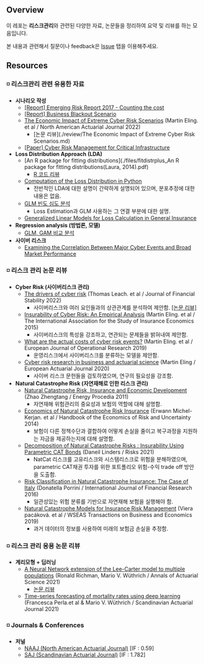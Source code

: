 ## Overview

이 레포는 **리스크관리**와 관련된 다양한 자료, 논문들을 정리하여 요약 및 리뷰를 하는 모음입니다.

본 내용과 관련해서 질문이나 feedback은 [Issue](https://github.com/keywoongbae/all-about-risk-management/issues) 탭을 이용해주세요.

## Resources

### ◽ 리스크관리 관련 유용한 자료

- **시나리오 작성**
  - [[Report] Emerging Risk Report 2017 - Counting the cost](./files/emerging_risk_report_2017.pdf)
  - [[Report] Business Blackout Scenario](./files/business_blackout_scenario.pdf)
  - [The Economic Impact of Extreme Cyber Risk Scenarios](./files/the_economic_impact_of_extreme_cyber_risk_scenarios.pdf) (Martin Eling. et al / North American Actuarial Journal 2022)
    - [논문 리뷰](./review/The Economic Impact of Extreme Cyber Risk Scenarios.md)
  - [[Paper] Cyber Risk Management for Critical Infrastructure](./files/cyber_risk_management_for_critical_infrastructure.pdf)
- **Loss Distribution Approach (LDA)**
  - [An R package for fitting distributions](./files/fitdistrplus_An R package for fitting distributions(Laura, 2014).pdf)
    - [R 코드 리뷰](https://github.com/keywoongbae/all-about-risk-management/blob/main/code/R%20package%20for%20fitting%20distributions.r)
  - [Computation of the Loss Distribution in Python](https://quantatrisk.com/2016/06/05/loss-distribution-operational-risk/)
    - 전반적인 LDA에 대한 설명이 간략하게 설명되어 있으며, 분포추정에 대한 내용은 없음.
  - [GLM 빈도 심도 분석](https://www.kiri.or.kr/pdf/%EC%97%B0%EA%B5%AC%EC%9E%90%EB%A3%8C/%EC%97%B0%EA%B5%AC%EB%B3%B4%EA%B3%A0%EC%84%9C/nre2018-16_02.pdf)
    - Loss Estimation과 GLM 사용하는 그 연결 부분에 대한 설명.
  - [Generalized Linear Models for Loss Calculation in General Insurance](./files/GLM_for_loss_calculation_in_GI.pdf)
- **Regression analysis (방법론, 모델)**
  - [GLM, GAM 비교 분석](https://christophm.github.io/interpretable-ml-book/extend-lm.html)
- **사이버 리스크**
  - [Examining the Correlation Between Major Cyber Events and Broad Market Performance](./files/Sep-2023-Cyber-Report-ILS-Publish.pdf)

### ◽ 리스크 관리 논문 리뷰

- **Cyber Risk (사이버리스크 관리)**
  - [The drivers of cyber risk](./files/Aldasoro_JFS_2022.pdf) (Thomas Leach. et al / Journal of Financial Stability 2022)
    - 사이버리스크와 여러 요인들과의 상관관계를 분석하여 제안함. [[논문 리뷰]](./review/the_drivers_of_cyber_risk.md) 
  - [Insurability of Cyber Risk: An Empirical Analysis](./files/Biener_IASIE_2015.pdf) (Martin Eling. et al / The International Association for the Study of Insurance Economics 2015)
    - 사이버리스크의 특성을 강조하고, 연관되는 문제들을 밝혀내여 제안함.
  - [What are the actual costs of cyber risk events?](./files/Eling_EJOR_2019.pdf) (Martin Eling. et al / European Journal of Operational Research 2019)
    - 운영리스크에서 사이버리스크를 분류하는 모델을 제안함.
  - [Cyber risk research in business and actuarial science](./files/Eling_EAJ_2020.pdf) (Martin Eling / European Actuarial Journal 2020)
    - 사이버 리스크 문헌들을 검토하였으며, 연구의 필요성을 강조함.
- **Natural Catastrophe Risk (자연재해로 인한 리스크 관리)**
  - [Natural Catastrophe Risk, Insurance and Economic Development](./files/zhao_procedia.pdf) (Zhao Zhengtang / Energy Procedia 2011)
    - 자연재해 위험관리의 중요성과 보험의 역할에 대해 설명함.
  - [Economics of Natural Catastrophe Risk Insurance](https://www.sciencedirect.com/science/article/abs/pii/B9780444536853000118) (Erwann Michel-Kerjan. et al / Handbook of the Economics of Risk and Uncertainty 2014)
    - 보험이 다른 정책수단과 결합하여 어떻게 손실을 줄이고 복구과정을 지원하는 자금을 제공하는지에 대해 설명함.
  - [Decomposition of Natural Catastrophe Risks : Insurability Using Parametric CAT Bonds](./files/Linders_Risks_2021.pdf) (Daneil Linders / Risks 2021)
    - NatCat 리스크를 고유리스크와 시스템리스크로 위험을 분해하였으며, parametric CAT채권 투자를 위한 포트폴리오 위험-수익 trade off 방안을 도출함.
  - [Risk Classification in Natural Catastrophe Insurance: The Case of Italy](./files/Porrini_IJFR_2016.pdf) (Donatella Porrini / International Journal of Financial Research 2016)
    - 일관성있는 위험 분류를 기반으로 자연재해 보험을 실행해야 함.
  - [Natural Catastrophe Models for Insurance Risk Management](./files/Viera_WSEAS_2019.pdf) (Viera pacáková. et al / WSEAS Transactions on Business and Economics 2019)
    - 과거 데이터의 정보를 사용하여 미래의 보험금 손실을 추정함.

### ◽ 리스크 관리 응용 논문 리뷰

- **계리모형 + 딥러닝**
  - [A Neural Network extension of the Lee-Carter model to multiple populations](./files/Richman_and_Wuthrich_AAS_2021.pdf) (Ronald Richman, Mario V. Wüthrich / Annals of Actuarial Science 2021)
    - [논문 리뷰](https://newindow.tistory.com/319)
  - [Time-series forecasting of mortality rates using deep learning](./files/Perla_et_al_SAJ_2021.pdf) (Francesca Perla.et al & Mario V. Wüthrich / Scandinavian Actuarial Journal 2021)

### ◽ Journals & Conferences

- **저널**
  - [NAAJ (North American Actuarial Journal)](https://www.tandfonline.com/toc/uaaj20/current) [IF : 0.59]
  - [SAJ (Scandinavian Actuarial Journal)](https://www.tandfonline.com/toc/sact20/current) [IF : 1.782]


